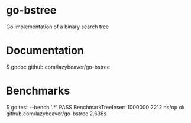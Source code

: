 go-bstree
=========
Go implementation of a binary search tree

Documentation
=============
$ godoc github.com/lazybeaver/go-bstree

Benchmarks
==========
$ go test --bench '.*'
PASS
BenchmarkTreeInsert      1000000              2212 ns/op
ok      github.com/lazybeaver/go-bstree 2.636s
